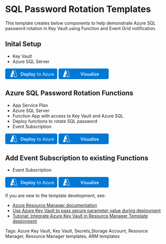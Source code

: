 # SQL Password Rotation Templates

This template creates below components to help demonstrate Azure SQL password rotation in Key Vault using Function and Event Grid notification.

## Inital Setup

- Key Vault
- Azure SQL Server

[![Deploy to Azure](https://raw.githubusercontent.com/Azure/azure-quickstart-templates/master/1-CONTRIBUTION-GUIDE/images/deploytoazure.png)](https://portal.azure.com/#create/Microsoft.Template/uri/https%3A%2F%2Fgithub.com%2FIPG-FCB-CHI-DEV%2FKeyVault-Rotation-SQLPassword-Csharp%2Fedit%2Fdev%2Farm-templates%2FInitial-Setup%2Fazuredeploy.json)
[![Visualize](https://raw.githubusercontent.com/Azure/azure-quickstart-templates/master/1-CONTRIBUTION-GUIDE/images/visualizebutton.png)](http://armviz.io/#/?load=https%3A%2F%2Fgithub.com%2FIPG-FCB-CHI-DEV%2FKeyVault-Rotation-SQLPassword-Csharp%2Fedit%2Fdev%2Farm-templates%2FInitial-Setup%2Fazuredeploy.json)

## Azure SQL Password Rotation Functions

- App Service Plan
- Azure SQL Server
- Function App with access to Key Vault and Azure SQL
- Deploy functions to rotate SQL password
- Event Subscription


[![Deploy to Azure](https://raw.githubusercontent.com/Azure/azure-quickstart-templates/master/1-CONTRIBUTION-GUIDE/images/deploytoazure.png)](https://portal.azure.com/#create/Microsoft.Template/uri/https%3A%2F%2Fgithub.com%2FIPG-FCB-CHI-DEV%2FKeyVault-Rotation-SQLPassword-Csharp%2Fedit%2Fdev%2Farm-templates%2FFunction%2Fazuredeploy.json)
[![Visualize](https://raw.githubusercontent.com/Azure/azure-quickstart-templates/master/1-CONTRIBUTION-GUIDE/images/visualizebutton.png)](http://armviz.io/#/?load=https%3A%2F%2Fgithub.com%2FIPG-FCB-CHI-DEV%2FKeyVault-Rotation-SQLPassword-Csharp%2Fedit%2Fdev%2Farm-templates%2FFunction%2Fazuredeploy.json)

## Add Event Subscription to existing Functions

- Event Subscription

[![Deploy to Azure](https://raw.githubusercontent.com/Azure/azure-quickstart-templates/master/1-CONTRIBUTION-GUIDE/images/deploytoazure.png)](https://portal.azure.com/#create/Microsoft.Template/uri/https%3A%2F%2Fgithub.com%2FIPG-FCB-CHI-DEV%2FKeyVault-Rotation-SQLPassword-Csharp%2Fedit%2Fdev%2Farm-templates%2FAdd-Event-Subscriptions%2Fazuredeploy.json)
[![Visualize](https://raw.githubusercontent.com/Azure/azure-quickstart-templates/master/1-CONTRIBUTION-GUIDE/images/visualizebutton.png)](http://armviz.io/#/?load=https%3A%2F%2Fgithub.com%2FIPG-FCB-CHI-DEV%2FKeyVault-Rotation-SQLPassword-Csharp%2Fedit%2Fdev%2Farm-templates%2FAdd-Event-Subscriptions%2Fazuredeploy.json)

If you are new to the template development, see:

- [Azure Resource Manager documentation](https://docs.microsoft.com/en-us/azure/azure-resource-manager/)
- [Use Azure Key Vault to pass secure parameter value during deployment](https://docs.microsoft.com/azure/azure-resource-manager/resource-manager-keyvault-parameter)
- [Tutorial: Integrate Azure Key Vault in Resource Manager Template deployment](https://docs.microsoft.com/azure/azure-resource-manager/resource-manager-tutorial-use-key-vault)

Tags: Azure Key Vault, Key Vault, Secrets,Storage Account, Resource Manager, Resource Manager templates, ARM templates
